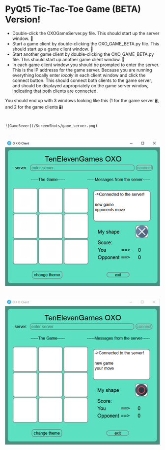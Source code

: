 # PyQt5 Tic-Tac-Toe Game (BETA) Version! 

* Double-click the OXOGameServer.py file. This should start up the server window. 🚀 
* Start a game client by double-clicking the OXO_GAME_BETA.py file. This should start up a game client window. 🚀 
* Start another game client by double-clicking the OXO_GAME_BETA.py file. This should start up another game client window. 🚀 
* In each game client window you should be prompted to enter the server. This is the IP addresss for the game server. Because you are running everything locally enter *localy* in each client window and click the connect button. This should connect both clients to the game server, and should be displayed appropriately on the game server window, indicating that both clients are connected.

You should end up with 3 windows looking like this (1 for the game server `🖥`, and 2 for the game clients `🖥️`)


# 
`![GameSever](/ScreenShots/game_server.png)`

# 
![ClientWindow](ScreenShots/X.png)

# 
![ClientWindow](ScreenShots/O.png)






